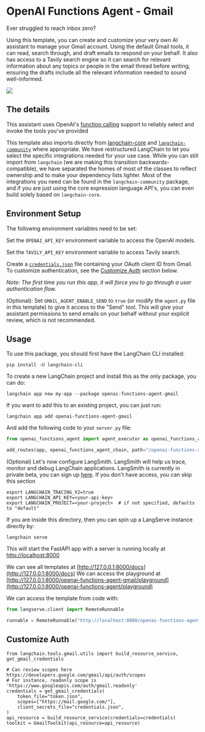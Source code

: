 # OpenAI Functions Agent - Gmail

Ever struggled to reach inbox zero? 

Using this template, you can create and customize your very own AI assistant to manage your Gmail account. Using the default Gmail tools, it can read, search through, and draft emails to respond on your behalf. It also has access to a Tavily search engine so it can search for relevant information about any topics or people in the email thread before writing, ensuring the drafts include all the relevant information needed to sound well-informed.

![](./static/gmail-agent-playground.gif)

## The details

This assistant uses OpenAI's [function calling](https://python.langchain.com/docs/modules/chains/how_to/openai_functions) support to reliably select and invoke the tools you've provided

This template also imports directly from [langchain-core](https://pypi.org/project/langchain-core/) and [`langchain-community`](https://pypi.org/project/langchain-community/) where appropriate. We have restructured LangChain to let you select the specific integrations needed for your use case. While you can still import from `langchain` (we are making this transition backwards-compatible), we have separated the homes of most of the classes to reflect ownership and to make your dependency lists lighter. Most of the integrations you need can be found in the `langchain-community` package, and if you are just using the core expression language API's, you can even build solely based on `langchain-core`.

## Environment Setup

The following environment variables need to be set:

Set the `OPENAI_API_KEY` environment variable to access the OpenAI models.

Set the `TAVILY_API_KEY` environment variable to access Tavily search.

Create a [`credentials.json`](https://developers.google.com/gmail/api/quickstart/python#authorize_credentials_for_a_desktop_application) file containing your OAuth client ID from Gmail. To customize authentication, see the [Customize Auth](#customize-auth) section below.

_*Note:* The first time you run this app, it will force you to go through a user authentication flow._

(Optional): Set `GMAIL_AGENT_ENABLE_SEND`  to `true` (or modify the `agent.py` file in this template) to give it access to the "Send" tool. This will give your assistant permissions to send emails on your behalf without your explicit review, which is not recommended.


## Usage

To use this package, you should first have the LangChain CLI installed:

```shell
pip install -U langchain-cli
```

To create a new LangChain project and install this as the only package, you can do:

```shell
langchain app new my-app --package openai-functions-agent-gmail
```

If you want to add this to an existing project, you can just run:

```shell
langchain app add openai-functions-agent-gmail
```

And add the following code to your `server.py` file:
```python
from openai_functions_agent import agent_executor as openai_functions_agent_chain

add_routes(app, openai_functions_agent_chain, path="/openai-functions-agent-gmail")
```

(Optional) Let's now configure LangSmith. 
LangSmith will help us trace, monitor and debug LangChain applications. 
LangSmith is currently in private beta, you can sign up [here](https://smith.langchain.com/). 
If you don't have access, you can skip this section

```shell
export LANGCHAIN_TRACING_V2=true
export LANGCHAIN_API_KEY=<your-api-key>
export LANGCHAIN_PROJECT=<your-project>  # if not specified, defaults to "default"
```

If you are inside this directory, then you can spin up a LangServe instance directly by:

```shell
langchain serve
```

This will start the FastAPI app with a server is running locally at 
[http://localhost:8000](http://localhost:8000)

We can see all templates at [http://127.0.0.1:8000/docs](http://127.0.0.1:8000/docs)
We can access the playground at [http://127.0.0.1:8000/openai-functions-agent-gmail/playground](http://127.0.0.1:8000/openai-functions-agent/playground)  

We can access the template from code with:

```python
from langserve.client import RemoteRunnable

runnable = RemoteRunnable("http://localhost:8000/openai-functions-agent-gmail")
```

## Customize Auth

```
from langchain.tools.gmail.utils import build_resource_service, get_gmail_credentials

# Can review scopes here https://developers.google.com/gmail/api/auth/scopes
# For instance, readonly scope is 'https://www.googleapis.com/auth/gmail.readonly'
credentials = get_gmail_credentials(
    token_file="token.json",
    scopes=["https://mail.google.com/"],
    client_secrets_file="credentials.json",
)
api_resource = build_resource_service(credentials=credentials)
toolkit = GmailToolkit(api_resource=api_resource)
```